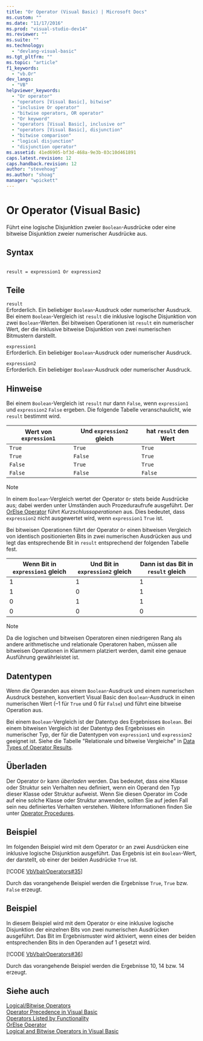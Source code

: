 ```yaml
---
title: "Or Operator (Visual Basic) | Microsoft Docs"
ms.custom: ""
ms.date: "11/17/2016"
ms.prod: "visual-studio-dev14"
ms.reviewer: ""
ms.suite: ""
ms.technology: 
  - "devlang-visual-basic"
ms.tgt_pltfrm: ""
ms.topic: "article"
f1_keywords: 
  - "vb.Or"
dev_langs: 
  - "VB"
helpviewer_keywords: 
  - "Or operator"
  - "operators [Visual Basic], bitwise"
  - "inclusive Or operator"
  - "bitwise operators, OR operator"
  - "Or keyword"
  - "operators [Visual Basic], inclusive or"
  - "operators [Visual Basic], disjunction"
  - "bitwise comparison"
  - "logical disjunction"
  - "disjunction operator"
ms.assetid: 41ed6905-bf3d-468a-9e3b-03c10d461891
caps.latest.revision: 12
caps.handback.revision: 12
author: "stevehoag"
ms.author: "shoag"
manager: "wpickett"
---
```

# Or Operator (Visual Basic)
Führt eine logische Disjunktion zweier `Boolean`\-Ausdrücke oder eine bitweise Disjunktion zweier numerischer Ausdrücke aus.  
  
## Syntax  
  
```  
  
result = expression1 Or expression2  
```  
  
## Teile  
 `result`  
 Erforderlich.  Ein beliebiger `Boolean`\-Ausdruck oder numerischer Ausdruck.  Bei einem `Boolean`\-Vergleich ist `result` die inklusive logische Disjunktion von zwei `Boolean`\-Werten.  Bei bitweisen Operationen ist `result` ein numerischer Wert, der die inklusive bitweise Disjunktion von zwei numerischen Bitmustern darstellt.  
  
 `expression1`  
 Erforderlich.  Ein beliebiger `Boolean`\-Ausdruck oder numerischer Ausdruck.  
  
 `expression2`  
 Erforderlich.  Ein beliebiger `Boolean`\-Ausdruck oder numerischer Ausdruck.  
  
## Hinweise  
 Bei einem `Boolean`\-Vergleich ist `result` nur dann `False`, wenn `expression1` und `expression2` `False` ergeben.  Die folgende Tabelle veranschaulicht, wie `result` bestimmt wird.  
  
|Wert von `expression1`|Und `expression2` gleich|hat `result` den Wert|  
|----------------------------|------------------------------|---------------------------|  
|`True`|`True`|`True`|  
|`True`|`False`|`True`|  
|`False`|`True`|`True`|  
|`False`|`False`|`False`|  
  
> [!NOTE]
>  In einem `Boolean`\-Vergleich wertet der Operator `Or` stets beide Ausdrücke aus; dabei werden unter Umständen auch Prozeduraufrufe ausgeführt.  Der [OrElse Operator](../../../visual-basic/language-reference/operators/orelse-operator.md) führt *Kurzschlussoperationen* aus. Dies bedeutet, dass `expression2` nicht ausgewertet wird, wenn `expression1` `True` ist.  
  
 Bei bitweisen Operationen führt der Operator `Or` einen bitweisen Vergleich von identisch positionierten Bits in zwei numerischen Ausdrücken aus und legt das entsprechende Bit in `result` entsprechend der folgenden Tabelle fest.  
  
|Wenn Bit in `expression1` gleich|Und Bit in `expression2` gleich|Dann ist das Bit in `result` gleich|  
|--------------------------------------|-------------------------------------|-----------------------------------------|  
|1|1|1|  
|1|0|1|  
|0|1|1|  
|0|0|0|  
  
> [!NOTE]
>  Da die logischen und bitweisen Operatoren einen niedrigeren Rang als andere arithmetische und relationale Operatoren haben, müssen alle bitweisen Operationen in Klammern platziert werden, damit eine genaue Ausführung gewährleistet ist.  
  
## Datentypen  
 Wenn die Operanden aus einem `Boolean`\-Ausdruck und einem numerischen Ausdruck bestehen, konvertiert Visual Basic den `Boolean`\-Ausdruck in einen numerischen Wert \(–1 für `True` und 0 für `False`\) und führt eine bitweise Operation aus.  
  
 Bei einem `Boolean`\-Vergleich ist der Datentyp des Ergebnisses `Boolean`.  Bei einem bitweisen Vergleich ist der Datentyp des Ergebnisses ein numerischer Typ, der für die Datentypen von `expression1` und `expression2` geeignet ist.  Siehe die Tabelle "Relationale und bitweise Vergleiche" in [Data Types of Operator Results](../../../visual-basic/language-reference/operators/data-types-of-operator-results.md).  
  
## Überladen  
 Der Operator `Or` kann *überladen* werden. Das bedeutet, dass eine Klasse oder Struktur sein Verhalten neu definiert, wenn ein Operand den Typ dieser Klasse oder Struktur aufweist.  Wenn Sie diesen Operator im Code auf eine solche Klasse oder Struktur anwenden, sollten Sie auf jeden Fall sein neu definiertes Verhalten verstehen.  Weitere Informationen finden Sie unter [Operator Procedures](../../../visual-basic/programming-guide/language-features/procedures/operator-procedures.md).  
  
## Beispiel  
 Im folgenden Beispiel wird mit dem Operator `Or` an zwei Ausdrücken eine inklusive logische Disjunktion ausgeführt.  Das Ergebnis ist ein `Boolean`\-Wert, der darstellt, ob einer der beiden Ausdrücke `True` ist.  
  
 [!CODE [VbVbalrOperators#35](../CodeSnippet/VS_Snippets_VBCSharp/VbVbalrOperators#35)]  
  
 Durch das vorangehende Beispiel werden die Ergebnisse `True`, `True` bzw. `False` erzeugt.  
  
## Beispiel  
 In diesem Beispiel wird mit dem Operator `Or` eine inklusive logische Disjunktion der einzelnen Bits von zwei numerischen Ausdrücken ausgeführt.  Das Bit im Ergebnismuster wird aktiviert, wenn eines der beiden entsprechenden Bits in den Operanden auf 1 gesetzt wird.  
  
 [!CODE [VbVbalrOperators#36](../CodeSnippet/VS_Snippets_VBCSharp/VbVbalrOperators#36)]  
  
 Durch das vorangehende Beispiel werden die Ergebnisse 10, 14 bzw. 14 erzeugt.  
  
## Siehe auch  
 [Logical\/Bitwise Operators](../../../visual-basic/language-reference/operators/logical-bitwise-operators.md)   
 [Operator Precedence in Visual Basic](../../../visual-basic/language-reference/operators/operator-precedence.md)   
 [Operators Listed by Functionality](../../../visual-basic/language-reference/operators/operators-listed-by-functionality.md)   
 [OrElse Operator](../../../visual-basic/language-reference/operators/orelse-operator.md)   
 [Logical and Bitwise Operators in Visual Basic](../../../visual-basic/programming-guide/language-features/operators-and-expressions/logical-and-bitwise-operators.md)